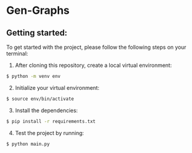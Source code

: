 # Gen-Graphs

## Getting started:
To get started with the project, please follow the following steps on your terminal:

1. After cloning this repository, create a local virtual environment:
```bash
$ python -m venv env
```

2. Initialize your virtual environment:
```bash
$ source env/bin/activate
```

3. Install the dependencies:
```bash
$ pip install -r requirements.txt
```

4. Test the project by running:
```bash
$ python main.py
```